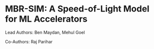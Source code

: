 # MBR-SIM: A Speed-of-Light Model for ML Accelerators

Lead Authors: Ben Maydan, Mehul Goel

Co-Authors: Raj Parihar
